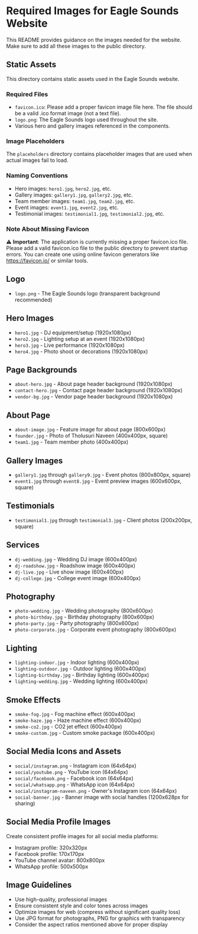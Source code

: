 # Required Images for Eagle Sounds Website

This README provides guidance on the images needed for the website. 
Make sure to add all these images to the public directory.

## Static Assets

This directory contains static assets used in the Eagle Sounds website.

### Required Files

- `favicon.ico`: Please add a proper favicon image file here. The file should be a valid .ico format image (not a text file).
- `logo.png`: The Eagle Sounds logo used throughout the site.
- Various hero and gallery images referenced in the components.

### Image Placeholders

The `placeholders` directory contains placeholder images that are used when actual images fail to load.

### Naming Conventions

- Hero images: `hero1.jpg`, `hero2.jpg`, etc.
- Gallery images: `gallery1.jpg`, `gallery2.jpg`, etc.
- Team member images: `team1.jpg`, `team2.jpg`, etc.
- Event images: `event1.jpg`, `event2.jpg`, etc.
- Testimonial images: `testimonial1.jpg`, `testimonial2.jpg`, etc.

### Note About Missing Favicon

⚠️ **Important**: The application is currently missing a proper favicon.ico file. Please add a valid favicon.ico file to the public directory to prevent startup errors. You can create one using online favicon generators like https://favicon.io/ or similar tools.

## Logo
- `logo.png` - The Eagle Sounds logo (transparent background recommended)

## Hero Images
- `hero1.jpg` - DJ equipment/setup (1920x1080px)
- `hero2.jpg` - Lighting setup at an event (1920x1080px)
- `hero3.jpg` - Live performance (1920x1080px)
- `hero4.jpg` - Photo shoot or decorations (1920x1080px)

## Page Backgrounds
- `about-hero.jpg` - About page header background (1920x1080px)
- `contact-hero.jpg` - Contact page header background (1920x1080px)
- `vendor-bg.jpg` - Vendor page header background (1920x1080px)

## About Page
- `about-image.jpg` - Feature image for about page (800x600px)
- `founder.jpg` - Photo of Tholusuri Naveen (400x400px, square)
- `team1.jpg` - Team member photo (400x400px)

## Gallery Images
- `gallery1.jpg` through `gallery9.jpg` - Event photos (800x800px, square)
- `event1.jpg` through `event8.jpg` - Event preview images (600x600px, square)

## Testimonials
- `testimonial1.jpg` through `testimonial3.jpg` - Client photos (200x200px, square)

## Services
- `dj-wedding.jpg` - Wedding DJ image (600x400px)
- `dj-roadshow.jpg` - Roadshow image (600x400px)
- `dj-live.jpg` - Live show image (600x400px)
- `dj-college.jpg` - College event image (600x400px)

## Photography
- `photo-wedding.jpg` - Wedding photography (800x600px)
- `photo-birthday.jpg` - Birthday photography (800x600px)
- `photo-party.jpg` - Party photography (800x600px)
- `photo-corporate.jpg` - Corporate event photography (800x600px)

## Lighting
- `lighting-indoor.jpg` - Indoor lighting (600x400px)
- `lighting-outdoor.jpg` - Outdoor lighting (600x400px)
- `lighting-birthday.jpg` - Birthday lighting (600x400px)
- `lighting-wedding.jpg` - Wedding lighting (600x400px)

## Smoke Effects
- `smoke-fog.jpg` - Fog machine effect (600x400px)
- `smoke-haze.jpg` - Haze machine effect (600x400px)
- `smoke-co2.jpg` - CO2 jet effect (600x400px)
- `smoke-custom.jpg` - Custom smoke package (600x400px)

## Social Media Icons and Assets
- `social/instagram.png` - Instagram icon (64x64px)
- `social/youtube.png` - YouTube icon (64x64px)
- `social/facebook.png` - Facebook icon (64x64px)
- `social/whatsapp.png` - WhatsApp icon (64x64px)
- `social/instagram-naveen.png` - Owner's Instagram icon (64x64px)
- `social-banner.jpg` - Banner image with social handles (1200x628px for sharing)

## Social Media Profile Images
Create consistent profile images for all social media platforms:
- Instagram profile: 320x320px
- Facebook profile: 170x170px
- YouTube channel avatar: 800x800px
- WhatsApp profile: 500x500px

## Image Guidelines
- Use high-quality, professional images
- Ensure consistent style and color tones across images
- Optimize images for web (compress without significant quality loss)
- Use JPG format for photographs, PNG for graphics with transparency
- Consider the aspect ratios mentioned above for proper display